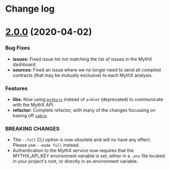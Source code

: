 # Change log
# [2.0.0](https://github.com/embarklabs/embark-mythx/compare/v2.0.0...v1.0.3) (2020-04-02)


### Bug Fixes

* **issues:** Fixed issue list not matching the list of issues in the MythX dashboard.
* **sources:** Fixed an issue where we no longer need to send all compiled contracts (that may be mutually exclusive) to each MythX analysis.

### Features

* **libs:** Now using [`mythxjs`](https://github.com/ConsenSys/mythxjs) instead of `armlet` (deprecated) to communicate with the MythX API.
* **refactor:** Complete refactor, with many of the changes focussing on basing off [`sabre`](https://github.com/b-mueller/sabre).


### BREAKING CHANGES

* The `--full` CLI option is now obsolete and will no have any effect. Please use `--mode full` instead.
* Authentication to the MythX service now requires that the MYTHX_API_KEY environment variable is set, either in a `.env` file located in your project's root, or directly in an environment variable.

[bug]: https://github.com/ethereum/web3.js/issues/3283
